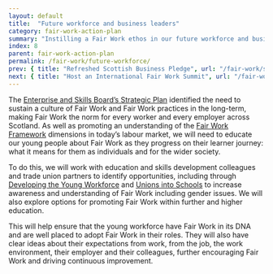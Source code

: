```yaml
---
layout: default
title:  "Future workforce and business leaders"
category: fair-work-action-plan
summary: "Instilling a Fair Work ethos in our future workforce and business leaders"
index: 8
parent: fair-work-action-plan
permalink: /fair-work/future-workforce/
prev: { title: "Refreshed Scottish Business Pledge", url: "/fair-work/scottish-business-pledge/" }
next: { title: "Host an International Fair Work Summit", url: "/fair-work/fair-work-summit/" }
---
```


The [Enterprise and Skills Board’s Strategic Plan](https://www.gov.scot/publications/working-collaboratively-better-scotland/) identified the need to sustain a culture of Fair Work and Fair Work practices in the long-term, making Fair Work the norm for every worker and every employer across Scotland. As well as promoting an understanding of the [Fair Work Framework](https://www.fairworkconvention.scot/the-fair-work-framework/) dimensions in today’s labour market, we will need to educate our young people about Fair Work as they progress on their learner journey: what it means for them as individuals and for the wider society.

To do this, we will work with education and skills development colleagues and trade union partners to identify opportunities, including through [Developing the Young Workforce](https://www.dyw.scot/) and [Unions into Schools](http://www.stuc.org.uk/unions-into-schools) to increase awareness and understanding of Fair Work including gender issues.  We will also explore options for promoting Fair Work within further and higher education.

This will help ensure that the young workforce have Fair Work in its DNA and are well placed to adopt Fair Work in their roles. They will also have clear ideas about their expectations from work, from the job, the work environment, their employer and their colleagues, further encouraging Fair Work and driving continuous improvement.
